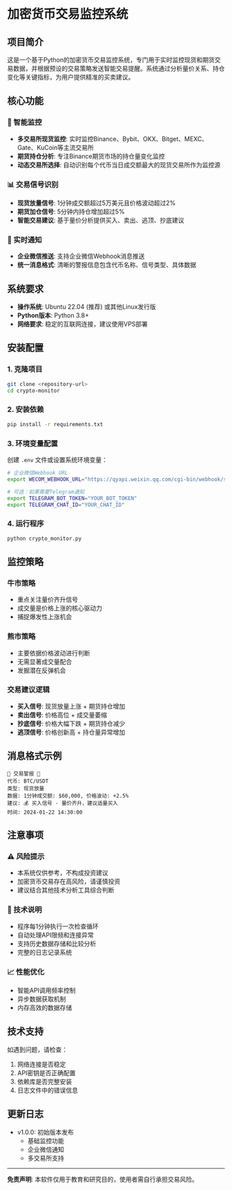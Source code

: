 # 加密货币交易监控系统

## 项目简介

这是一个基于Python的加密货币交易监控系统，专门用于实时监控现货和期货交易数据，并根据预设的交易策略发送智能交易提醒。系统通过分析量价关系、持仓变化等关键指标，为用户提供精准的买卖建议。

## 核心功能

### 🎯 智能监控
- **多交易所现货监控**: 实时监控Binance、Bybit、OKX、Bitget、MEXC、Gate、KuCoin等主流交易所
- **期货持仓分析**: 专注Binance期货市场的持仓量变化监控
- **动态交易所选择**: 自动识别每个代币当日成交额最大的现货交易所作为监控源

### 📊 交易信号识别
- **现货放量信号**: 1分钟成交额超过5万美元且价格波动超过2%
- **期货加仓信号**: 5分钟内持仓增加超过5%
- **智能交易建议**: 基于量价分析提供买入、卖出、逃顶、抄底建议

### 📱 实时通知
- **企业微信推送**: 支持企业微信Webhook消息推送
- **统一消息格式**: 清晰的警报信息包含代币名称、信号类型、具体数据

## 系统要求

- **操作系统**: Ubuntu 22.04 (推荐) 或其他Linux发行版
- **Python版本**: Python 3.8+
- **网络要求**: 稳定的互联网连接，建议使用VPS部署

## 安装配置

### 1. 克隆项目
```bash
git clone <repository-url>
cd crypto-monitor
```

### 2. 安装依赖
```bash
pip install -r requirements.txt
```

### 3. 环境变量配置
创建 `.env` 文件或设置系统环境变量：

```bash
# 企业微信Webhook URL
export WECOM_WEBHOOK_URL="https://qyapi.weixin.qq.com/cgi-bin/webhook/send?key=YOUR_KEY"

# 可选：如果需要Telegram通知
export TELEGRAM_BOT_TOKEN="YOUR_BOT_TOKEN"
export TELEGRAM_CHAT_ID="YOUR_CHAT_ID"
```

### 4. 运行程序
```bash
python crypto_monitor.py
```

## 监控策略

### 牛市策略
- 重点关注量价齐升信号
- 成交量是价格上涨的核心驱动力
- 捕捉爆发性上涨机会

### 熊市策略
- 主要依据价格波动进行判断
- 无需显著成交量配合
- 发掘潜在反弹机会

### 交易建议逻辑
- **买入信号**: 现货放量上涨 + 期货持仓增加
- **卖出信号**: 价格高位 + 成交量萎缩
- **抄底信号**: 价格大幅下跌 + 期货持仓减少
- **逃顶信号**: 价格创新高 + 持仓量异常增加

## 消息格式示例

```
🚨 交易警报 🚨
代币: BTC/USDT
类型: 现货放量
数据: 1分钟成交额: $60,000, 价格波动: +2.5%
建议: 💰 买入信号 - 量价齐升，建议适量买入
时间: 2024-01-22 14:30:00
```

## 注意事项

### ⚠️ 风险提示
- 本系统仅供参考，不构成投资建议
- 加密货币交易存在高风险，请谨慎投资
- 建议结合其他技术分析工具综合判断

### 🔧 技术说明
- 程序每1分钟执行一次检查循环
- 自动处理API限频和连接异常
- 支持历史数据存储和比较分析
- 完整的日志记录系统

### 📈 性能优化
- 智能API调用频率控制
- 异步数据获取机制
- 内存高效的数据存储

## 技术支持

如遇到问题，请检查：
1. 网络连接是否稳定
2. API密钥是否正确配置
3. 依赖库是否完整安装
4. 日志文件中的错误信息

## 更新日志

- v1.0.0: 初始版本发布
  - 基础监控功能
  - 企业微信通知
  - 多交易所支持

---

**免责声明**: 本软件仅用于教育和研究目的，使用者需自行承担交易风险。